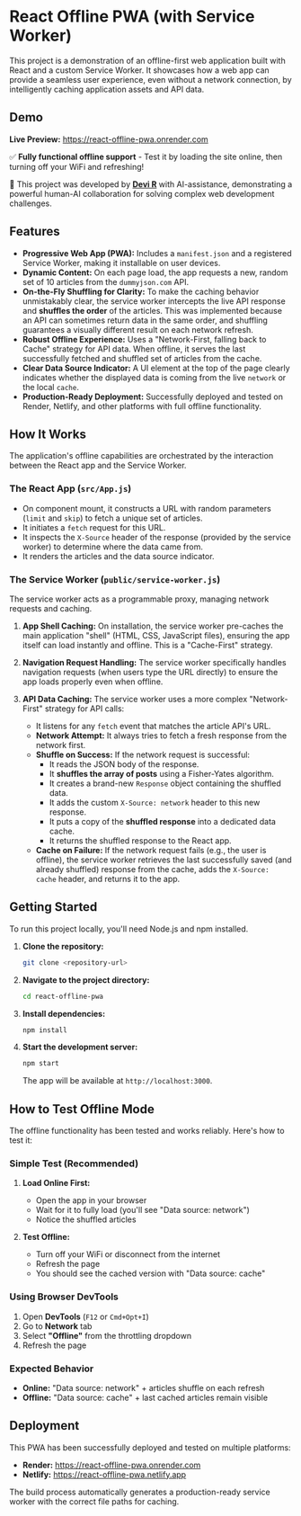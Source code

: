 # React Offline PWA (with Service Worker)

This project is a demonstration of an offline-first web application built with React and a custom Service Worker. It showcases how a web app can provide a seamless user experience, even without a network connection, by intelligently caching application assets and API data.

## Demo

**Live Preview:** https://react-offline-pwa.onrender.com

✅ **Fully functional offline support** - Test it by loading the site online, then turning off your WiFi and refreshing!


🚀 This project was developed by **[Devi R](https://www.linkedin.com/in/devi-r-06bb94a7)** with AI-assistance, demonstrating a powerful human-AI collaboration for solving complex web development challenges.

## Features

- **Progressive Web App (PWA):** Includes a `manifest.json` and a registered Service Worker, making it installable on user devices.
- **Dynamic Content:** On each page load, the app requests a new, random set of 10 articles from the `dummyjson.com` API.
- **On-the-Fly Shuffling for Clarity:** To make the caching behavior unmistakably clear, the service worker intercepts the live API response and **shuffles the order** of the articles. This was implemented because an API can sometimes return data in the same order, and shuffling guarantees a visually different result on each network refresh.
- **Robust Offline Experience:** Uses a "Network-First, falling back to Cache" strategy for API data. When offline, it serves the last successfully fetched and shuffled set of articles from the cache.
- **Clear Data Source Indicator:** A UI element at the top of the page clearly indicates whether the displayed data is coming from the live `network` or the local `cache`.
- **Production-Ready Deployment:** Successfully deployed and tested on Render, Netlify, and other platforms with full offline functionality.

## How It Works

The application's offline capabilities are orchestrated by the interaction between the React app and the Service Worker.

### The React App (`src/App.js`)

- On component mount, it constructs a URL with random parameters (`limit` and `skip`) to fetch a unique set of articles.
- It initiates a `fetch` request for this URL.
- It inspects the `X-Source` header of the response (provided by the service worker) to determine where the data came from.
- It renders the articles and the data source indicator.

### The Service Worker (`public/service-worker.js`)

The service worker acts as a programmable proxy, managing network requests and caching.

1.  **App Shell Caching:** On installation, the service worker pre-caches the main application "shell" (HTML, CSS, JavaScript files), ensuring the app itself can load instantly and offline. This is a "Cache-First" strategy.

2.  **Navigation Request Handling:** The service worker specifically handles navigation requests (when users type the URL directly) to ensure the app loads properly even when offline.

3.  **API Data Caching:** The service worker uses a more complex "Network-First" strategy for API calls:
    - It listens for any `fetch` event that matches the article API's URL.
    - **Network Attempt:** It always tries to fetch a fresh response from the network first.
    - **Shuffle on Success:** If the network request is successful:
      - It reads the JSON body of the response.
      - It **shuffles the array of posts** using a Fisher-Yates algorithm.
      - It creates a brand-new `Response` object containing the shuffled data.
      - It adds the custom `X-Source: network` header to this new response.
      - It puts a copy of the **shuffled response** into a dedicated data cache.
      - It returns the shuffled response to the React app.
    - **Cache on Failure:** If the network request fails (e.g., the user is offline), the service worker retrieves the last successfully saved (and already shuffled) response from the cache, adds the `X-Source: cache` header, and returns it to the app.

## Getting Started

To run this project locally, you'll need Node.js and npm installed.

1.  **Clone the repository:**
    ```bash
    git clone <repository-url>
    ```
2.  **Navigate to the project directory:**
    ```bash
    cd react-offline-pwa
    ```
3.  **Install dependencies:**
    ```bash
    npm install
    ```
4.  **Start the development server:**
    ```bash
    npm start
    ```
    The app will be available at `http://localhost:3000`.

## How to Test Offline Mode

The offline functionality has been tested and works reliably. Here's how to test it:

### Simple Test (Recommended)

1. **Load Online First:**

   - Open the app in your browser
   - Wait for it to fully load (you'll see "Data source: network")
   - Notice the shuffled articles

2. **Test Offline:**
   - Turn off your WiFi or disconnect from the internet
   - Refresh the page
   - You should see the cached version with "Data source: cache"

### Using Browser DevTools

1. Open **DevTools** (`F12` or `Cmd+Opt+I`)
2. Go to **Network** tab
3. Select **"Offline"** from the throttling dropdown
4. Refresh the page

### Expected Behavior

- **Online:** "Data source: network" + articles shuffle on each refresh
- **Offline:** "Data source: cache" + last cached articles remain visible

## Deployment

This PWA has been successfully deployed and tested on multiple platforms:

- **Render:** https://react-offline-pwa.onrender.com
- **Netlify:** https://react-offline-pwa.netlify.app

The build process automatically generates a production-ready service worker with the correct file paths for caching.
